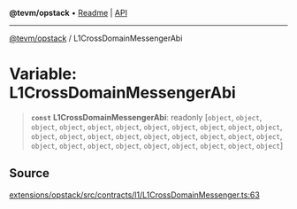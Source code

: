 **@tevm/opstack** • [Readme](../README.md) \| [API](../globals.md)

***

[@tevm/opstack](../README.md) / L1CrossDomainMessengerAbi

# Variable: L1CrossDomainMessengerAbi

> **`const`** **L1CrossDomainMessengerAbi**: readonly [`object`, `object`, `object`, `object`, `object`, `object`, `object`, `object`, `object`, `object`, `object`, `object`, `object`, `object`, `object`, `object`, `object`, `object`, `object`, `object`, `object`, `object`, `object`, `object`, `object`, `object`, `object`, `object`, `object`]

## Source

[extensions/opstack/src/contracts/l1/L1CrossDomainMessenger.ts:63](https://github.com/evmts/tevm-monorepo/blob/main/extensions/opstack/src/contracts/l1/L1CrossDomainMessenger.ts#L63)
